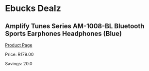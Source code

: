
# Ebucks Dealz
## Amplify Tunes Series AM-1008-BL Bluetooth Sports Earphones Headphones (Blue)
[Product Page](https://www.ebucks.com/web/shop/productSelected.do?prodId=1161773261&catId=714948688)

Price: R179.00

Savings: 20.0


	